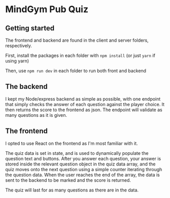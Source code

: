 # MindGym Pub Quiz

## Getting started

The frontend and backend are found in the client and server folders, respectively.

First, install the packages in each folder with `npm install` (or just `yarn` if using yarn)

Then, use `npm run dev` in each folder to run both front and backend

## The backend

I kept my Node/express backend as simple as possible, with one endpoint that simply checks the answer of each question against the player choice. It then returns the score to the frontend as json. The endpoint will validate as many questions as it is given.

## The frontend

I opted to use React on the frontend as I'm most familiar with it.

The quiz data is set in state, and is used to dynamically populate the question text and buttons. After you answer each question, your answer is stored inside the relevant question object in the quiz data array, and the quiz moves onto the next question using a simple counter iterating through the question data. When the user reaches the end of the array, the data is sent to the backend to be marked and the score is returned.

The quiz will last for as many questions as there are in the data.
